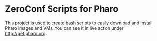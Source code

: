 ZeroConf Scripts for Pharo
===========================

This project is used to create bash scripts to easily download and install Pharo images and VMs.
You can see it in live action under <http://get.pharo.org>.